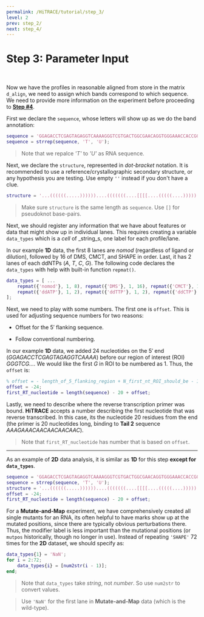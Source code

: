```yaml
---
permalink: /HiTRACE/tutorial/step_3/
level: 2
prev: step_2/
next: step_4/
---
```


# Step 3: Parameter Input

<br/>

Now we have the profiles in reasonable aligned from store in the matrix `d_align`, we need to assign which bands correspond to which sequence. We need to provide more information on the experiment before proceeding to [**Step #4**](../step_4/).

First we declare the `sequence`, whose letters will show up as we do the band annotation:

```matlab
sequence = 'GGAGACCTCGAGTAGAGGTCAAAAGGGTCGTGACTGGCGAACAGGTGGGAAACCACCGGGGAGCGACCCCGGCATCGATAGCCGCCCGCCTGGGCAAACAACTCGAGTAGAGTTGACAACAAAGAAACAACAACAACAAC';
sequence = strrep(sequence, 'T', 'U');
```
> Note that we repalce _'T'_ to _'U'_ as RNA sequence.

Next, we declare the `structure`, represented in _dot-bracket_ notation. It is recommended to use a reference/crystallographic secondary structure, or any hypothesis you are testing. Use empty `''` instead if you don't have a clue.

```matlab
structure = '...((((((.....))))))....(((((((....[[[[....(((((....))))).....)))))))...........(((..]]]]...)))...((((((.....)))))).........................';
```

> Make sure `structure` is the same length as `sequence`. Use `[]` for pseudoknot base-pairs.

Next, we should register any information that we have about features or data that might show up in individual lanes. This requires creating a variable `data_types` which is a _cell_ of _string_s, one label for each profile/lane. 

In our example **1D** data, the first 8 lanes are _nomod_ (regardless of ligand or dilution), followed by 16 of DMS, CMCT, and SHAPE in order. Last, it has 2 lanes of each ddNTPs (_A_, _T_, _C_, _G_). The following code declares the `data_types` with help with built-in function `repmat()`.

```matlab
data_types = [ ...
    repmat({'nomod'}, 1, 8), repmat({'DMS'}, 1, 16), repmat({'CMCT'}, 1, 16), repmat({'SHAPE'}, 1, 16), ...
    repmat({'ddATP'}, 1, 2), repmat({'ddTTP'}, 1, 2), repmat({'ddCTP'}, 1, 2), repmat({'ddGTP'}, 1, 2), ...
];
```

Next, we need to play with some numbers. The first one is `offset`. This is used for adjusting sequence numbers for two reasons:

* Offset for the 5&prime; flanking sequence.

* Follow conventional numbering.

In our example **1D** data, we added 24 nucleotides on the 5&prime; end (_GGAGACCTCGAGTAGAGGTCAAAA_) before our region of interest (ROI) _GGGTCG..._. We would like the first _G_ in ROI to be numbered as 1. Thus, the `offset` is:

```matlab
% offset = - length_of_5_flanking_region + N_first_nt_ROI_should_be - 1
offset = -24;
first_RT_nucleotide = length(sequence) - 20 + offset;
```

Lastly, we need to describe where the reverse transcription primer was bound. **HiTRACE** accepts a number describing the first nucleotide that was reverse transcribed. In this case, its the nucleotide 20 residues from the end (the primer is 20 nucleotides long, binding to **Tail 2** sequence _AAAGAAACAACAACAACAAC_).

> Note that `first_RT_nucleotide` has number that is based on `offset`.

<hr/>

As an example of **2D** data analysis, it is similar as **1D** for this step **except for `data_types`**.

```matlab
sequence = 'GGAGACCTCGAGTAGAGGTCAAAAGGGTCGTGACTGGCGAACAGGTGGGAAACCACCGGGGAGCGACCCCGGCATCGATAGCCGCCCGCCTGGGCAAACAACTCGAGTAGAGTTGACAACAAAGAAACAACAACAACAAC';
sequence = strrep(sequence, 'T', 'U');
structure = '...((((((.....))))))....(((((((....[[[[....(((((....))))).....)))))))...........(((..]]]]...)))...((((((.....)))))).........................';
offset = -24;
first_RT_nucleotide = length(sequence) - 20 + offset; 
```

For a **Mutate-and-Map** experiment, we have comprehensively created all single mutants for an RNA, its often helpful to have marks show up at the mutated positions, since there are typically obvious perturbations there. Thus, the modifier label is less important than the mutational positions (or `mutpos` historically, though no longer in use). Instead of repeating `'SHAPE'` 72 times for the **2D** dataset, we should specify as:

```matlab
data_types{1} = 'NaN';
for i = 2:72;
    data_types{i} = [num2str(i - 1)];
end;
```

> Note that `data_types` take _string_, not _number_. So use `num2str` to convert values.

> Use `'NaN'` for the first lane in **Mutate-and-Map** data (which is the wild-type).


